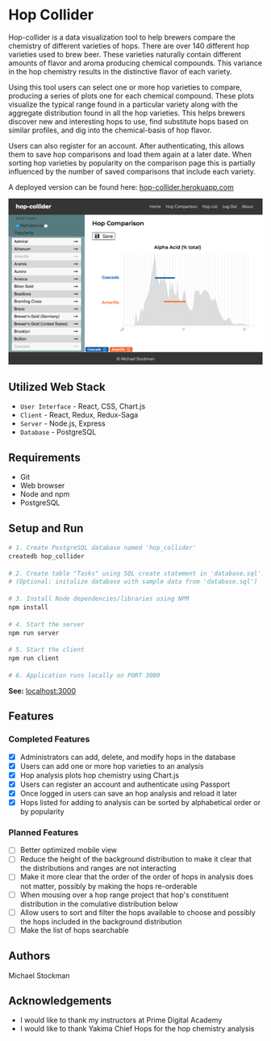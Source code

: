 # Hop Collider
Hop-collider is a data visualization tool to help brewers compare the chemistry of different varieties of hops. There are over 140 different hop varieties used to brew beer. These varieties naturally contain different amounts of flavor and aroma producing chemical compounds. This variance in the hop chemistry results in the distinctive flavor of each variety.

Using this tool users can select one or more hop varieties to compare, producing a series of plots one for each chemical compound. These plots visualize the typical range found in a particular variety along with the aggregate distribution found in all the hop varieties. This helps brewers discover new and interesting hops to use, find substitute hops based on similar profiles, and dig into the chemical-basis of hop flavor.

Users can also register for an account. After authenticating, this allows them to save hop comparisons and load them again at a later date. When sorting hop varieties by popularity on the comparison page this is partially influenced by the number of saved comparisons that include each variety.

A deployed version can be found here: [hop-collider.herokuapp.com](https://hop-collider.herokuapp.com) 

![Screenshot](documentation/images/screenshot_hop-collider.png)

## Utilized Web Stack
- `User Interface` - React, CSS, Chart.js
- `Client` - React, Redux, Redux-Saga
- `Server` - Node.js, Express
- `Database` - PostgreSQL

## Requirements
- Git
- Web browser
- Node and npm
- PostgreSQL

## Setup and Run
```bash
# 1. Create PostgreSQL database named 'hop_collider'
createdb hop_collider

# 2. Create table "Tasks" using SQL create statement in 'database.sql'. 
# (Optional: initalize database with sample data from 'database.sql')

# 3. Install Node dependencies/libraries using NPM
npm install

# 4. Start the server
npm run server

# 5. Start the client
npm run client

# 6. Application runs locally on PORT 3000
```

**See:** [localhost:3000](http://localhost:3000)

## Features

### Completed Features
- [x] Administrators can add, delete, and modify hops in the database
- [x] Users can add one or more hop varieties to an analysis
- [x] Hop analysis plots hop chemistry using Chart.js
- [x] Users can register an account and authenticate using Passport
- [x] Once logged in users can save an hop analysis and reload it later
- [x] Hops listed for adding to analysis can be sorted by alphabetical order or by popularity 

### Planned Features
- [ ] Better optimized mobile view
- [ ] Reduce the height of the background distribution to make it clear that the distributions and ranges are not interacting
- [ ] Make it more clear that the order of the order of hops in analysis does not matter, possibly by making the hops re-orderable
- [ ] When mousing over a hop range project that hop's constituent distribution in the comulative distribution below
- [ ] Allow users to sort and filter the hops available to choose and possibly the hops included in the background distribution
- [ ] Make the list of hops searchable

## Authors
Michael Stockman

## Acknowledgements
- I would like to thank my instructors at Prime Digital Academy
- I would like to thank Yakima Chief Hops for the hop chemistry analysis
